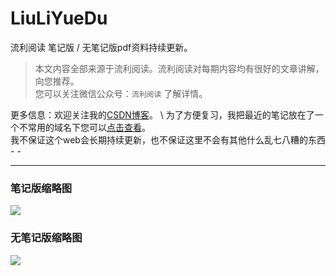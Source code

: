 # LiuLiYueDu

流利阅读 笔记版 / 无笔记版pdf资料持续更新。
> 本文内容全部来源于流利阅读。流利阅读对每期内容均有很好的文章讲解，向您推荐。\
> 您可以关注微信公众号：`流利阅读` 了解详情。

更多信息：欢迎关注我的[CSDN博客](https://me.csdn.net/zhaohaibo_)。 \
为了方便复习，我把最近的笔记放在了一个不常用的域名下您可以[点击查看](http:www.ncstoj.cn/llyd.html)。\
我不保证这个web会长期持续更新，也不保证这里不会有其他什么乱七八糟的东西 - -

---

### 笔记版缩略图

<img src="http://47.94.135.183/files/true.png"> </img>

### 无笔记版缩略图

<img src="http://47.94.135.183/files/false.png"> </img>
